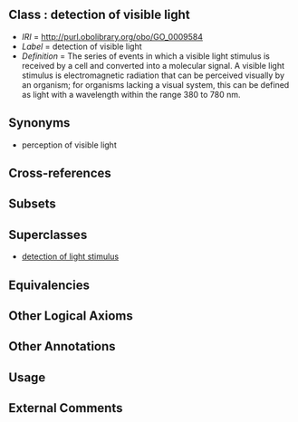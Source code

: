 
## Class : detection of visible light

 * *IRI* = http://purl.obolibrary.org/obo/GO_0009584
 * *Label* = detection of visible light
 * *Definition* = The series of events in which a visible light stimulus is received by a cell and converted into a molecular signal. A visible light stimulus is electromagnetic radiation that can be perceived visually by an organism; for organisms lacking a visual system, this can be defined as light with a wavelength within the range 380 to 780 nm.

## Synonyms

 * perception of visible light

## Cross-references


## Subsets


## Superclasses

 * [detection of light stimulus](../../GO/83/GO_0009583.md)

## Equivalencies


## Other Logical Axioms


## Other Annotations


## Usage


## External Comments

